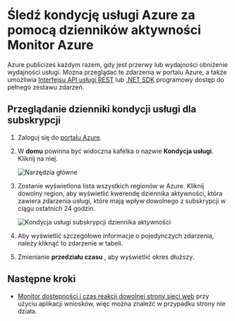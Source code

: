 <properties
    pageTitle="Śledź kondycję usługi Azure za pomocą dzienników aktywności Monitor Azure | Microsoft Azure"
    description="Dowiedz się, gdy Azure napotkał wydajności przerwań obniżenie wydajności lub usługi. "
    authors="rboucher"
    manager="carolz"
    editor=""
    services="monitoring-and-diagnostics"
    documentationCenter="monitoring-and-diagnostics"/>

<tags
    ms.service="monitoring-and-diagnostics"
    ms.workload="na"
    ms.tgt_pltfrm="na"
    ms.devlang="na"
    ms.topic="article"
    ms.date="10/20/2016"
    ms.author="robb"/>

# <a name="track-azure-service-health-using-azure-monitor-activity-logs"></a>Śledź kondycję usługi Azure za pomocą dzienników aktywności Monitor Azure

Azure publicizes każdym razem, gdy jest przerwy lub wydajności obniżenie wydajności usługi. Można przeglądać te zdarzenia w portalu Azure, a także umożliwia [Interfejsu API usługi REST](https://msdn.microsoft.com/library/azure/dn931927.aspx) lub [.NET SDK](https://www.nuget.org/packages/Microsoft.Azure.Insights/) programowy dostęp do pełnego zestawu zdarzeń.

## <a name="browse-the-service-health-logs-for-your-subscription"></a>Przeglądanie dzienniki kondycji usługi dla subskrypcji

1. Zaloguj się do [portalu Azure](https://portal.azure.com/).

2. W **domu** powinna być widoczna kafelka o nazwie **Kondycja usługi**. Kliknij na niej.

    ![Narzędzia główne](./media/insights-service-health/Insights_Home.png)

3. Zostanie wyświetlona lista wszystkich regionów w Azure. Kliknij dowolny region, aby wyświetlić kwerendę dziennika aktywności, która zawiera zdarzenia usługi, które mają wpływ dowolnego z subskrypcji w ciągu ostatnich 24 godzin.

    ![Kondycja usługi subskrypcji dziennika aktywności](./media/insights-service-health/AzureActivityLogServiceHealth3.png)

4. Aby wyświetlić szczegółowe informacje o pojedynczych zdarzenia, należy kliknąć to zdarzenie w tabeli.

5. Zmienianie **przedziału czasu** , aby wyświetlić okres dłuższy.

## <a name="next-steps"></a>Następne kroki

* [Monitor dostępności i czas reakcji dowolnej strony sieci web](../application-insights/app-insights-monitor-web-app-availability.md) przy użyciu aplikacji wniosków, więc można znaleźć w przypadku strony nie działa.
